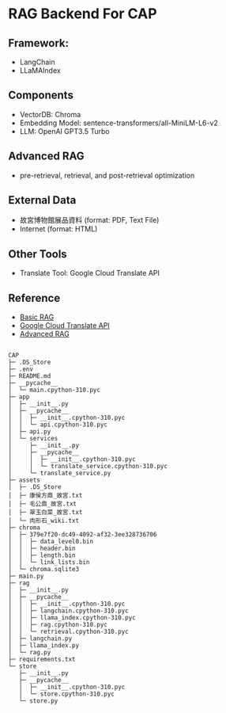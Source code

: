 # RAG Backend For CAP
## Framework:
* LangChain
* LLaMAIndex
  
## Components
* VectorDB: Chroma
* Embedding Model: sentence-transformers/all-MiniLM-L6-v2
* LLM: OpenAI GPT3.5 Turbo

## Advanced RAG
* pre-retrieval, retrieval, and post-retrieval optimization

## External Data
* 故宮博物館展品資料 (format: PDF, Text File)
* Internet (format: HTML)

## Other Tools
* Translate Tool: Google Cloud Translate API

## Reference
* [Basic RAG](https://medium.com/@cch.chichieh/rag%E5%AF%A6%E4%BD%9C%E6%95%99%E5%AD%B8-langchain-llama2-%E5%89%B5%E9%80%A0%E4%BD%A0%E7%9A%84%E5%80%8B%E4%BA%BAllm-d6838febf8c4)
* [Google Cloud Translate API](https://cloud.google.com/translate/docs/reference/rest/v2/translate)
* [Advanced RAG](https://towardsdatascience.com/advanced-retrieval-augmented-generation-from-theory-to-llamaindex-implementation-4de1464a9930)
```

CAP
├─ .DS_Store
├─ .env
├─ README.md
├─ __pycache__
│  └─ main.cpython-310.pyc
├─ app
│  ├─ __init__.py
│  ├─ __pycache__
│  │  ├─ __init__.cpython-310.pyc
│  │  └─ api.cpython-310.pyc
│  ├─ api.py
│  └─ services
│     ├─ __init__.py
│     ├─ __pycache__
│     │  ├─ __init__.cpython-310.pyc
│     │  └─ translate_service.cpython-310.pyc
│     └─ translate_service.py
├─ assets
│  ├─ .DS_Store
│  ├─ 康侯方鼎_故宮.txt
│  ├─ 毛公鼎_故宮.txt
│  ├─ 翠玉白菜_故宮.txt
│  └─ 肉形石_wiki.txt
├─ chroma
│  ├─ 379e7f20-dc49-4092-af32-3ee328736706
│  │  ├─ data_level0.bin
│  │  ├─ header.bin
│  │  ├─ length.bin
│  │  └─ link_lists.bin
│  └─ chroma.sqlite3
├─ main.py
├─ rag
│  ├─ __init__.py
│  ├─ __pycache__
│  │  ├─ __init__.cpython-310.pyc
│  │  ├─ langchain.cpython-310.pyc
│  │  ├─ llama_index.cpython-310.pyc
│  │  ├─ rag.cpython-310.pyc
│  │  └─ retrieval.cpython-310.pyc
│  ├─ langchain.py
│  ├─ llama_index.py
│  └─ rag.py
├─ requirements.txt
└─ store
   ├─ __init__.py
   ├─ __pycache__
   │  ├─ __init__.cpython-310.pyc
   │  └─ store.cpython-310.pyc
   └─ store.py
```